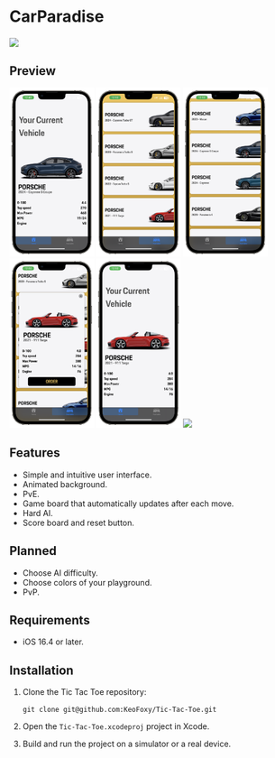 # CarParadise

<img src="img/TicTacToe.png" height='450' align='center'>

## Preview

<img src="Images/main.PNG" height='300' align=''>
<img src="Images/available1.PNG" height='300' align=''>
<img src="Images/available2.PNG" height='300' align=''>
<img src="Images/details1.PNG" height='300' align=''>
<img src="Images/newMain.PNG" height='300' align=''>

<img src="/Images/preview.gif" height='300'>

## Features

- Simple and intuitive user interface.
- Animated background.
- PvE.
- Game board that automatically updates after each move.
- Hard AI.
- Score board and reset button.

## Planned

- Choose AI difficulty.
- Choose colors of your playground.
- PvP.

## Requirements

- iOS 16.4 or later.

## Installation

1. Clone the Tic Tac Toe repository:

   ```shell
   git clone git@github.com:KeoFoxy/Tic-Tac-Toe.git
   ```
2. Open the `Tic-Tac-Toe.xcodeproj` project in Xcode.
3. Build and run the project on a simulator or a real device.